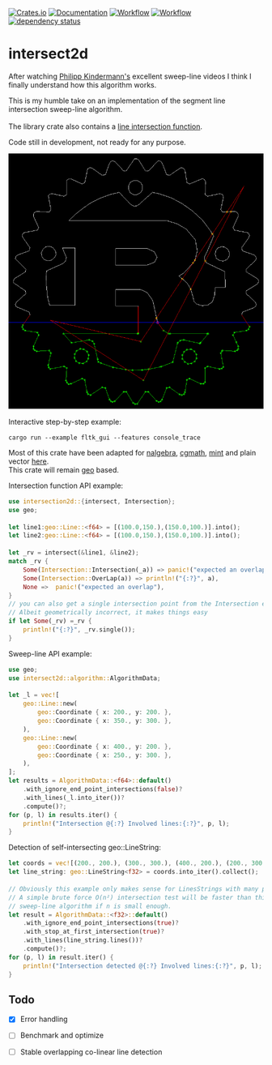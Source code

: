 

[![Crates.io](https://meritbadge.herokuapp.com/intersect2d)](https://crates.io/crates/intersect2d)
[![Documentation](https://docs.rs/intersect2d/badge.svg)](https://docs.rs/intersect2d)
[![Workflow](https://github.com/eadf/intersect2d.rs/workflows/Rust/badge.svg)](https://github.com/eadf/intersect2d.rs/workflows/Rust/badge.svg)
[![Workflow](https://github.com/eadf/intersect2d.rs/workflows/Clippy/badge.svg)](https://github.com/eadf/intersect2d.rs/workflows/Clippy/badge.svg)
[![dependency status](https://deps.rs/crate/intersect2d/0.3.0/status.svg)](https://deps.rs/crate/intersect2d/0.3.0)
# intersect2d
After watching [Philipp Kindermann's](https://www.youtube.com/watch?v=I9EsN2DTnN8) excellent sweep-line 
videos I think I finally understand how this algorithm works.

This is my humble take on an implementation of the segment line 
intersection sweep-line algorithm.
\
\
The library crate also contains a [line intersection function](https://stackoverflow.com/a/565282).

Code still in development, not ready for any purpose.

![Rusty voronoi](img.png)

Interactive step-by-step example:
```fish
cargo run --example fltk_gui --features console_trace
```

Most of this crate have been adapted for [nalgebra](https://crates.io/crates/nalgebra), 
[cgmath](https://crates.io/crates/cgmath), [mint](https://crates.io/crates/mint) and plain vector [here](https://crates.io/crates/linestring).
\
This crate will remain [geo](https://crates.io/crates/geo) based.

Intersection function API example:
```rust
use intersection2d::{intersect, Intersection};
use geo;

let line1:geo::Line::<f64> = [(100.0,150.),(150.0,100.)].into();
let line2:geo::Line::<f64> = [(100.0,150.),(150.0,100.)].into();

let _rv = intersect(&line1, &line2);
match _rv {
    Some(Intersection::Intersection(_a)) => panic!("expected an overlap"),
    Some(Intersection::OverLap(a)) => println!("{:?}", a),
    None =>  panic!("expected an overlap"),
}
// you can also get a single intersection point from the Intersection enum.
// Albeit geometrically incorrect, it makes things easy
if let Some(_rv) =_rv {
    println!("{:?}", _rv.single());
}
```

Sweep-line API example:
```rust
use geo;
use intersect2d::algorithm::AlgorithmData;

let _l = vec![
    geo::Line::new(
        geo::Coordinate { x: 200., y: 200. },
        geo::Coordinate { x: 350., y: 300. },
    ),
    geo::Line::new(
        geo::Coordinate { x: 400., y: 200. },
        geo::Coordinate { x: 250., y: 300. },
    ),
];
let results = AlgorithmData::<f64>::default()
    .with_ignore_end_point_intersections(false)?
    .with_lines(_l.into_iter())?
    .compute()?;
for (p, l) in results.iter() {
    println!("Intersection @{:?} Involved lines:{:?}", p, l);
}
```

Detection of self-intersecting geo::LineString:
```rust
let coords = vec![(200., 200.), (300., 300.), (400., 200.), (200., 300.)];
let line_string: geo::LineString<f32> = coords.into_iter().collect();

// Obviously this example only makes sense for LinesStrings with many points.
// A simple brute force O(n²) intersection test will be faster than this O(log(n)n) 
// sweep-line algorithm if n is small enough.  
let result = AlgorithmData::<f32>::default()
    .with_ignore_end_point_intersections(true)?
    .with_stop_at_first_intersection(true)?
    .with_lines(line_string.lines())?
    .compute()?;
for (p, l) in result.iter() {
    println!("Intersection detected @{:?} Involved lines:{:?}", p, l);
}
```

## Todo
- [x] Error handling
- [ ] Benchmark and optimize
- [ ] Stable overlapping co-linear line detection

